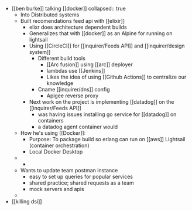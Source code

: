 - [[ben burke]] talking [[docker]]
  collapsed:: true
	- Into Distributed systems
	- Built recomendations feed api with [[elixir]]
		- elixr does architecture dependent builds
		- Generalizes that with [[docker]] as an Alpine for running on lightsail
		- Using [[CircleCI]] for [[inquirer/Feeds API]] and [[inquirer/design system]]
			- Different build tools
				- [[Arc fusion]] using [[arc]] deployer
				- lambdas use [[Jenkins]]
				- Likes the idea of using [[Github Actions]] to centralize our knowledge
			- Cname [[inquirer/dns]] config
				- Apigee reverse proxy
		- Next work on the project is implementing [[datadog]] on the [[inquirer/Feeds API]]
			- was having issues installing go service for [[datadog]] on containers
			- a datadog agent container would
	- How he's using [[Docker]]:
		- Purpose: To package build so erlang can run on [[aws]] Lightsail (container orchestration)
		- Local Docker Desktop
	-
		-
	- Wants to update team postman instance
		- easy to set up queries for popular services
		- shared practice; shared requests as a team
		- mock servers and apis
	-
- [[killing dsi]]